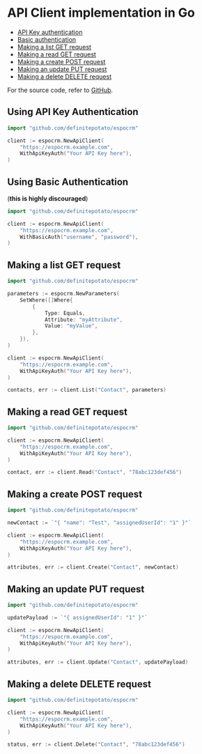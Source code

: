 # API Client implementation in Go

- [API Key authentication](#using-api-key-authentication)
- [Basic authentication](#using-basic-authentication)
- [Making a list GET request](#making-a-list-get-request)
- [Making a read GET request](#making-a-read-get-request)
- [Making a create POST request](#making-a-create-post-request)
- [Making an update PUT request](#making-an-update-put-request)
- [Making a delete DELETE request](#making-a-delete-delete-request)

For the source code, refer to [GitHub](https://github.com/definitepotato/espocrm).

## Using API Key Authentication

```go
import "github.com/definitepotato/espocrm"

client := espocrm.NewApiClient(
    "https://espocrm.example.com",
    WithApiKeyAuth("Your API Key here"),
)
```

## Using Basic Authentication

(**this is highly discouraged**)

```go
import "github.com/definitepotato/espocrm"

client := espocrm.NewApiClient(
    "https://espocrm.example.com",
    WithBasicAuth("username", "password"),
)
```

## Making a list GET request

```go
import "github.com/definitepotato/espocrm"

parameters := espocrm.NewParameters(
    SetWhere([]Where{
        {
            Type: Equals,
            Attribute: "myAttribute",
            Value: "myValue",
        },
    }),
)

client := espocrm.NewApiClient(
    "https://espocrm.example.com",
    WithApiKeyAuth("Your API Key here"),
)

contacts, err := client.List("Contact", parameters)
```

## Making a read GET request

```go
import "github.com/definitepotato/espocrm"

client := espocrm.NewApiClient(
    "https://espocrm.example.com",
    WithApiKeyAuth("Your API Key here"),
)

contact, err := client.Read("Contact", "78abc123def456")
```

## Making a create POST request

```go
import "github.com/definitepotato/espocrm"

newContact := `"{ "name": "Test", "assignedUserId": "1" }"`

client := espocrm.NewApiClient(
    "https://espocrm.example.com",
    WithApiKeyAuth("Your API Key here"),
)

attributes, err := client.Create("Contact", newContact)
```

## Making an update PUT request

```go
import "github.com/definitepotato/espocrm"

updatePayload := `"{ assignedUserId": "1" }"`

client := espocrm.NewApiClient(
    "https://espocrm.example.com",
    WithApiKeyAuth("Your API Key here"),
)

attributes, err := client.Update("Contact", updatePayload)
```

## Making a delete DELETE request

```go
import "github.com/definitepotato/espocrm"

client := espocrm.NewApiClient(
    "https://espocrm.example.com",
    WithApiKeyAuth("Your API Key here"),
)

status, err := client.Delete("Contact", "78abc123def456")
```
